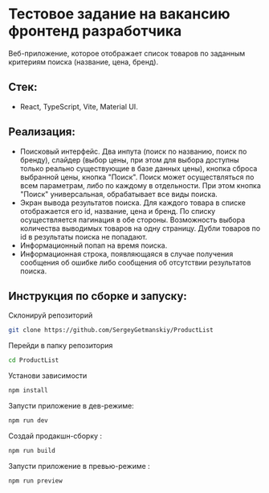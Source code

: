 # Тестовое задание на вакансию фронтенд разработчика

Веб-приложение, которое отображает список товаров по заданным критериям поиска (название, цена, бренд).

## Стек:

- React, TypeScript, Vite, Material UI.

## Реализация:

- Поисковый интерфейс. Два инпута (поиск по названию, поиск по бренду), слайдер (выбор цены, при этом для выбора доступны только реально существующие в базе данных цены), кнопка сброса выбранной цены, кнопка "Поиск". Поиск может осуществляться по всем параметрам, либо по каждому в отдельности. При этом кнопка "Поиск" универсальная, обрабатывает все виды поиска.
- Экран вывода результатов поиска. Для каждого товара в списке отображается его id, название, цена и бренд. По списку осуществляется пагинация в обе стороны. Возможность выбора количества выводимых товаров на одну страницу. Дубли товаров по id в результаты поиска не попадают.
- Информационный попап на время поиска.
- Информационная строка, появляющаяся в случае получения сообщения об ошибке либо сообщения об отсутствии результатов поиска.

## Инструкция по сборке и запуску:

Склонируй репозиторий

```bash
git clone https://github.com/SergeyGetmanskiy/ProductList
```

Перейди в папку репозитория

```bash
cd ProductList
```

Установи зависимости

```bash
npm install
```

Запусти приложение в дев-режиме:

```bash
npm run dev
```

Создай продакшн-сборку :

```bash
npm run build
```

Запусти приложение в превью-режиме :

```bash
npm run preview
```